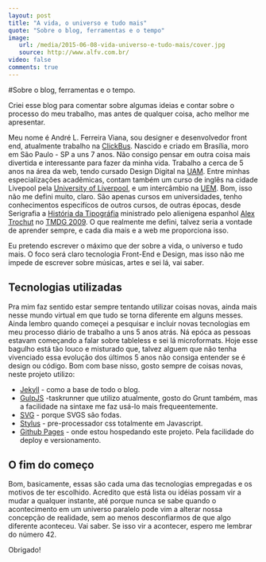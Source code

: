 ```yaml
---
layout: post
title: "A vida, o universo e tudo mais"
quote: "Sobre o blog, ferramentas e o tempo"
image:
   url: /media/2015-06-08-vida-universo-e-tudo-mais/cover.jpg
   source: http://www.alfv.com.br/
video: false
comments: true
---
```


#Sobre o blog, ferramentas e o tempo.

<p>Criei esse blog para comentar sobre algumas ideias e contar sobre o processo do meu trabalho, mas antes de qualquer coisa, acho melhor me apresentar. </p>

<p>Meu nome é André L. Ferreira Viana, sou designer e desenvolvedor front end, atualmente trabalho na <a href="http://clickbus.com.br" title="Click Bus">ClickBus</a>. Nascido e criado em Brasília, moro em São Paulo - SP a uns 7 anos. Não consigo pensar em outra coisa mais divertida e interessante para fazer da minha vida. Trabalho a cerca de 5 anos na área da web, tendo cursado Design Digital na <a href="http://anhembi.br/" title="Universidade Anhembi Morumbi">UAM</a>. Entre minhas especializações acadêmicas, contam também um curso de inglês na cidade Livepool pela <a href="http://www.liv.ac.uk/" title="University of Liverpool">University of Liverpool</a>, e um intercâmbio na <a href="http://universidadeuropea.es/en/" title="Universidad Europea de Madrid">UEM</a>. Bom, isso não me defini muito, claro. São apenas cursos em universidades, tenho conhecimentos especifícos de outros cursos, de outras épocas, desde Serigrafia a <a href="https://trimarchidg.wordpress.com/2009/06/26/30/" title="História da Tipográfia">História da Tipográfia</a> ministrado pelo alienigena espanhol <a href="http://www.alextrochut.com/" title="Alex Trochut">Alex Trochut</a> no <a href="http://www.trimarchidg.net/" title="TMDG">TMDG 2009</a>. O que realmente me defini, talvez seria a vontade de aprender sempre, e cada dia mais e a web me proporciona isso.</p>

<p>Eu pretendo escrever o máximo que der sobre a vida, o universo e tudo mais. O foco será claro tecnologia Front-End e Design, mas isso não me impede de escrever sobre músicas, artes e sei lá, vai saber. </p>

<h2 id="tecnologias-utilizadas">Tecnologias utilizadas</h2>

<p>Pra mim faz sentido estar sempre tentando utilizar coisas novas, ainda mais nesse mundo virtual em que tudo se torna diferente em alguns messes. Ainda lembro quando começei a pesquisar e incluir novas tecnologias em meu processo diário de trabalho a uns 5 anos atrás. Ná epóca as pessoas estavam começando a falar sobre tableless e sei lá microformats. Hoje esse bagulho está tão louco e misturado que, talvez alguem que não tenha vivenciado essa evolução dos últimos 5 anos não consiga entender se é design ou código. Bom com base nisso, gosto sempre de coisas novas, neste projeto utilizo:</p>

<ul>
  <li><a href="http://jekyllrb.com/">Jekyll</a> - como a base de todo o blog.</li>
  <li><a href="http://gulpjs.com/">GulpJS</a> -taskrunner que utilizo atualmente, gosto do Grunt também, mas a facilidade na sintaxe me faz usá-lo mais frequeentemente.</li>
  <li><a href="http://pt.wikipedia.org/wiki/SVG">SVG</a> - porque SVGS são fodas.</li>
  <li><a href="http://learnboost.github.io/stylus/">Stylus</a> - pre-processador css totalmente em Javascript.   </li>
 <li><a href="https://pages.github.com/">Github Pages</a> - onde estou hospedando este projeto. Pela facilidade do deploy e versionamento.</li>
</ul>

<h2 id="fim-do-começo">O fim do começo</h2>

<p>Bom, basicamente, essas são cada uma das tecnologias empregadas e os motivos de ter escolhido. Acredito que está lista ou idéias possam vir a mudar a qualquer instante, até porque nunca se sabe quando o acontecimento em um universo paralelo pode vim a alterar nossa concepção de realidade, sem ao menos desconfiarmos de que algo diferente aconteceu. Vai saber. Se isso vir a acontecer, espero me lembrar do número 42. </p>

Obrigado!

